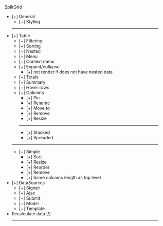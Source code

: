 SplitGrid
- [+] General
  - [+] Styling
  - - -
- [+] Table
  - [+] Filtering
  - [+] Sorting
  - [+] Nested
  - [+] Menu
  - [+] Context menu
  - [+] Expand/collapse
    - [+] not render if does not have nested data
  - [+] Totals
  - [+] Summary
  - [+] Hover rows
  - [+] Columns
    - [+] Pin
    - [+] Rename
    - [+] Move to
    - [+] Remove
    - [+] Resize
    - - - 
    - [+] Stacked 
    - [+] Spreaded 
  - - -
  - [+] Simple
    - [+] Sort
    - [+] Resize
    - [+] Reorder
    - [+] Remove 
    - [+] Same columns length as top level
- [+] DataSources
  - [+] Signalr
  - [+] Ajax
  - [+] Submit
  - [+] Model
  - [+] Template
- Recalculate data [!]
  - - -  
